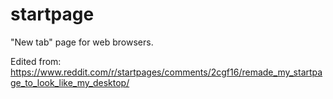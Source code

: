 # startpage
"New tab" page for web browsers.

Edited from: https://www.reddit.com/r/startpages/comments/2cgf16/remade_my_startpage_to_look_like_my_desktop/
